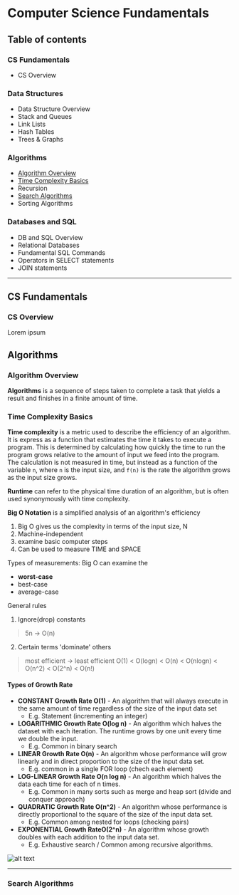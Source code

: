 # Computer Science Fundamentals

## Table of contents

### CS Fundamentals
- CS Overview

### Data Structures
- Data Structure Overview
- Stack and Queues
- Link Lists
- Hash Tables
- Trees & Graphs

### Algorithms
- [Algorithm Overview](#algorithm-overview)
- [Time Complexity Basics](#time-complexity-basics)
- Recursion
- [Search Algorithms](#search-algorithms)
- Sorting Algorithms

### Databases and SQL
- DB and SQL Overview
- Relational Databases
- Fundamental SQL Commands
- Operators in SELECT statements
- JOIN statements

---

## CS Fundamentals
### CS Overview

Lorem ipsum

## Algorithms
### Algorithm Overview

**Algorithms** is a sequence of steps taken to complete a task that yields a result and finishes in a finite amount of time. 

### Time Complexity Basics
**Time complexity** is a metric used to describe the efficiency of an algorithm. It is express as a function that estimates the time it takes to execute a program.  This is determined by calculating how quickly the time to run the program grows relative to the amount of input we feed into the program.  The calculation is not measured in time, but instead as a function of the variable `n`, where `n` is the input size, and `f(n)` is the rate the algorithm grows as the input size grows.

**Runtime** can refer to the physical time duration of an algorithm, but is often used synonymously with time complexity.

**Big O Notation** is a simplified analysis of an algorithm's efficiency
1. Big O gives us the complexity in terms of the input size, N
2. Machine-independent
3. examine basic computer steps
4. Can be used to measure TIME and SPACE

Types of measurements: Big O can examine the 
   - **worst-case** 
   - best-case
   - average-case

General rules
1. Ignore(drop) constants
> 5n -> O(n)
2. Certain terms 'dominate' others
> most efficient -> least efficient
> O(1) < O(logn) < O(n) < O(nlogn) < O(n^2) < O(2^n) < O(n!)


#### Types of Growth Rate

- **CONSTANT Growth Rate O(1)** - An algorithm that will always execute in the same amount of time regardless of the size of the input data set
   - E.g. Statement (incrementing an integer)
- **LOGARITHMIC Growth Rate O(log n)** - An algorithm which halves the dataset with each iteration. The runtime grows by one unit every time we double the input.
   - E.g.   Common in binary search
- **LINEAR Growth Rate O(n)** - An algorithm whose performance will grow linearly and in direct proportion to the size of the input data set.
   - E.g. common in a single FOR loop (chech each element)
- **LOG-LINEAR Growth Rate O(n log n)** - An algorithm which halves the data each time for each of n times.
   - E.g.  Common in many sorts such as merge and heap sort (divide and conquer approach)
- **QUADRATIC Growth Rate O(n^2)** - An algorithm whose performance is directly proportional to the square of the size of the input data set. 
   - E.g. Common among nested for loops (checking pairs)
- **EXPONENTIAL Growth RateO(2^n)** - An algorithm whose growth doubles with each addition to the input data set.  
   - E.g. Exhaustive search / Common among recursive algorithms.

![alt text](https://cdn-images-1.medium.com/max/900/1*FKql5rhPdskhNAFV2D0RUQ.jpeg "Big O Chart")

---

### Search Algorithms

